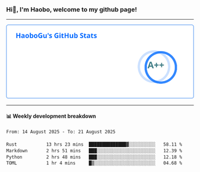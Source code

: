<!--<h2 align="center"> Hi👋, I'm Haobo, welcome to my github page! </h2>-->
### Hi👋, I'm Haobo, welcome to my github page!
-------

<img href="https://github.com/HaoboGu" src="assets/stats.svg" alt="github stats" /> 

-------

#### 📊 **Weekly development breakdown**
<!--START_SECTION:waka-->

```txt
From: 14 August 2025 - To: 21 August 2025

Rust           13 hrs 23 mins  ██████████████▓░░░░░░░░░░   58.11 %
Markdown       2 hrs 51 mins   ███░░░░░░░░░░░░░░░░░░░░░░   12.39 %
Python         2 hrs 48 mins   ███░░░░░░░░░░░░░░░░░░░░░░   12.18 %
TOML           1 hr 4 mins     █▒░░░░░░░░░░░░░░░░░░░░░░░   04.68 %
```

<!--END_SECTION:waka-->
<!--
backup url: https://github-readme-status-dusky-ten.vercel.app/api?username=HaoboGu&count_private=true&show_icons=true&theme=transparent&border_color=2f80ed
-->
<!--
**HaoboGu/HaoboGu** is a ✨ _special_ ✨ repository because its `README.md` (this file) appears on your GitHub profile.

Here are some ideas to get you started:

- 🔭 I’m currently working on AI-assisted programming tools
- 🌱 I’m currently learning ...
- 👯 I’m looking to collaborate on ...
- 🤔 I’m looking for help with ...
- 💬 Ask me about ...
- 📫 How to reach me: ...
- 😄 Pronouns: ...
- ⚡ Fun fact: ...
-->
